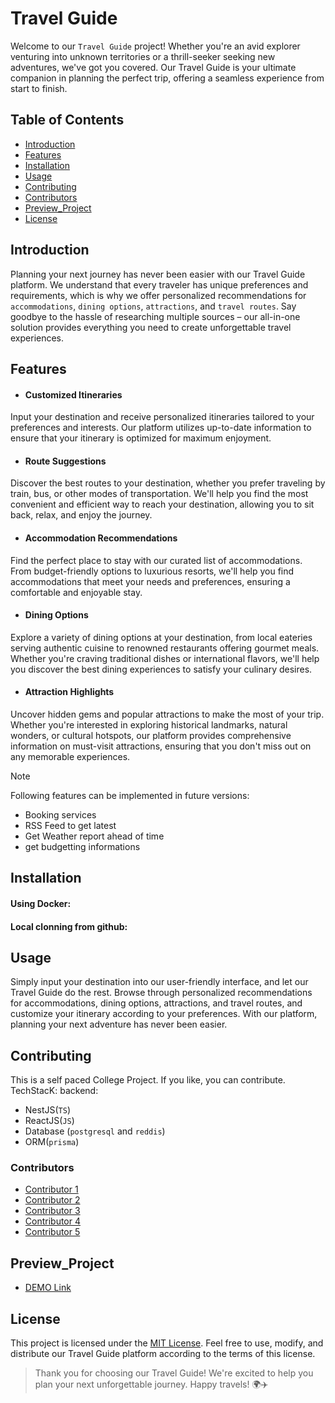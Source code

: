 # Travel Guide

Welcome to our `Travel Guide` project! Whether you're an avid explorer venturing into unknown territories or a thrill-seeker seeking new adventures, we've got you covered. Our Travel Guide is your ultimate companion in planning the perfect trip, offering a seamless experience from start to finish.

## Table of Contents

- [Introduction](#introduction)
- [Features](#features)
- [Installation](#installation)
- [Usage](#usage)
- [Contributing](#contributing)
- [Contributors](#contributors)
- [Preview_Project](#preview_project)
- [License](#license)


## Introduction

Planning your next journey has never been easier with our Travel Guide platform. We understand that every traveler has unique preferences and requirements, which is why we offer personalized recommendations for `accommodations`, `dining options`, `attractions`, and `travel routes`. Say goodbye to the hassle of researching multiple sources – our all-in-one solution provides everything you need to create unforgettable travel experiences.

## Features

- #### Customized Itineraries
Input your destination and receive personalized itineraries tailored to your preferences and interests. Our platform utilizes up-to-date information to ensure that your itinerary is optimized for maximum enjoyment.

- #### Route Suggestions
Discover the best routes to your destination, whether you prefer traveling by train, bus, or other modes of transportation. We'll help you find the most convenient and efficient way to reach your destination, allowing you to sit back, relax, and enjoy the journey.

- #### Accommodation Recommendations
Find the perfect place to stay with our curated list of accommodations. From budget-friendly options to luxurious resorts, we'll help you find accommodations that meet your needs and preferences, ensuring a comfortable and enjoyable stay.

- #### Dining Options
Explore a variety of dining options at your destination, from local eateries serving authentic cuisine to renowned restaurants offering gourmet meals. Whether you're craving traditional dishes or international flavors, we'll help you discover the best dining experiences to satisfy your culinary desires.

- #### Attraction Highlights
Uncover hidden gems and popular attractions to make the most of your trip. Whether you're interested in exploring historical landmarks, natural wonders, or cultural hotspots, our platform provides comprehensive information on must-visit attractions, ensuring that you don't miss out on any memorable experiences.

> [!NOTE]
> Following features can be implemented in future versions:
> - Booking services
> - RSS Feed to get latest
> - Get Weather report ahead of time
> - get budgetting informations

## Installation

#### Using Docker: 

#### Local clonning from github:

## Usage

Simply input your destination into our user-friendly interface, and let our Travel Guide do the rest. Browse through personalized recommendations for accommodations, dining options, attractions, and travel routes, and customize your itinerary according to your preferences. With our platform, planning your next adventure has never been easier.


## Contributing

This is a self paced College Project. If you like, you can contribute.
TechStacK:
backend: 
- NestJS(`TS`)
- ReactJS(`JS`)
- Database (`postgresql` and `reddis`)
- ORM(`prisma`)

### Contributors

- [Contributor 1](https://github.com/jaiyankargupta)
- [Contributor 2](https://github.com/Himasnhu-AT)
- [Contributor 3](https://github.com/Saishivabhargav)
- [Contributor 4](https://github.com/Ridhi0812)
- [Contributor 5](https://github.com/priyam1706)


## Preview_Project

- [DEMO Link](travel-guide-silk.vercel.app)

## License

This project is licensed under the [MIT License](LICENSE). Feel free to use, modify, and distribute our Travel Guide platform according to the terms of this license.

> Thank you for choosing our Travel Guide! We're excited to help you plan your next unforgettable journey. Happy travels! 🌍✈️
